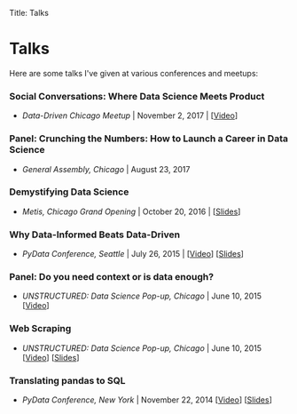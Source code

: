 Title: Talks

# Talks
Here are some talks I've given at various conferences and meetups:

### Social Conversations: Where Data Science Meets Product
- _Data-Driven Chicago Meetup_ | November 2, 2017 | [[Video](https://www.youtube.com/watch?v=psAnR1FxzIk&t=48m13s)]

### Panel: Crunching the Numbers: How to Launch a Career in Data Science
- _General Assembly, Chicago_ | August 23, 2017

### Demystifying Data Science
- _Metis, Chicago Grand Opening_ | October 20, 2016 | [[Slides](https://github.com/gjreda/talks/tree/master/metis2016chi)]

### Why Data-Informed Beats Data-Driven
- _PyData Conference, Seattle_ | July 26, 2015 | [[Video](https://youtu.be/yHo3B3BbppM)] [[Slides](https://github.com/gjreda/pydata2015sea)]

### Panel: Do you need context or is data enough?
- _UNSTRUCTURED: Data Science Pop-up, Chicago_ | June 10, 2015 [[Video](https://youtu.be/jqESE8roAfE)]

### Web Scraping
- _UNSTRUCTURED: Data Science Pop-up, Chicago_ | June 10, 2015 [[Video](https://youtu.be/L5CA9SKzwrc)] [[Slides](https://github.com/gjreda/datapopup2015chi)]

### Translating pandas to SQL
- _PyData Conference, New York_ | November 22, 2014 [[Video](https://youtu.be/1uVWjdAbgBg)] [[Slides](http://reda.io/sql2pandas)]
